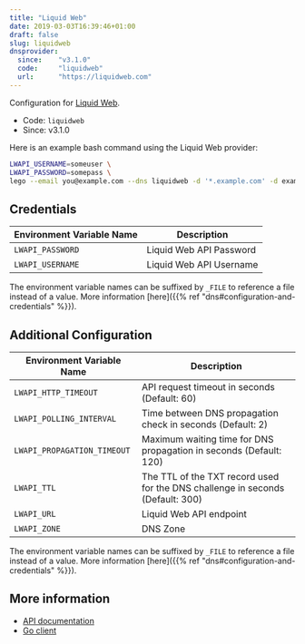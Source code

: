 ```yaml
---
title: "Liquid Web"
date: 2019-03-03T16:39:46+01:00
draft: false
slug: liquidweb
dnsprovider:
  since:    "v3.1.0"
  code:     "liquidweb"
  url:      "https://liquidweb.com"
---
```


<!-- THIS DOCUMENTATION IS AUTO-GENERATED. PLEASE DO NOT EDIT. -->
<!-- providers/dns/liquidweb/liquidweb.toml -->
<!-- THIS DOCUMENTATION IS AUTO-GENERATED. PLEASE DO NOT EDIT. -->


Configuration for [Liquid Web](https://liquidweb.com).


<!--more-->

- Code: `liquidweb`
- Since: v3.1.0


Here is an example bash command using the Liquid Web provider:

```bash
LWAPI_USERNAME=someuser \
LWAPI_PASSWORD=somepass \
lego --email you@example.com --dns liquidweb -d '*.example.com' -d example.com run
```




## Credentials

| Environment Variable Name | Description |
|-----------------------|-------------|
| `LWAPI_PASSWORD` | Liquid Web API Password |
| `LWAPI_USERNAME` | Liquid Web API Username |

The environment variable names can be suffixed by `_FILE` to reference a file instead of a value.
More information [here]({{% ref "dns#configuration-and-credentials" %}}).


## Additional Configuration

| Environment Variable Name | Description |
|--------------------------------|-------------|
| `LWAPI_HTTP_TIMEOUT` | API request timeout in seconds (Default: 60) |
| `LWAPI_POLLING_INTERVAL` | Time between DNS propagation check in seconds (Default: 2) |
| `LWAPI_PROPAGATION_TIMEOUT` | Maximum waiting time for DNS propagation in seconds (Default: 120) |
| `LWAPI_TTL` | The TTL of the TXT record used for the DNS challenge in seconds (Default: 300) |
| `LWAPI_URL` | Liquid Web API endpoint |
| `LWAPI_ZONE` | DNS Zone |

The environment variable names can be suffixed by `_FILE` to reference a file instead of a value.
More information [here]({{% ref "dns#configuration-and-credentials" %}}).




## More information

- [API documentation](https://api.liquidweb.com/docs/)
- [Go client](https://github.com/liquidweb/liquidweb-go)

<!-- THIS DOCUMENTATION IS AUTO-GENERATED. PLEASE DO NOT EDIT. -->
<!-- providers/dns/liquidweb/liquidweb.toml -->
<!-- THIS DOCUMENTATION IS AUTO-GENERATED. PLEASE DO NOT EDIT. -->
